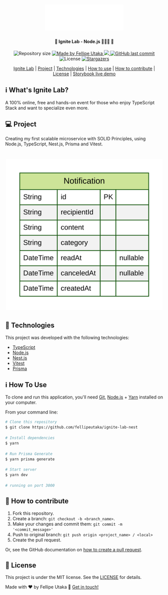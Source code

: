 <h1 align="center">
    <img alt="Ignite logo" title="#iglab" src=".github/ignite.svg" width="250px" />
</h1>

<h4 align="center"> 
	🚧 Ignite Lab - Node.js 👩‍💻🚀 🚧
</h4>
<p align="center">
  <img alt="Repository size" src="https://img.shields.io/github/repo-size/fellipeutaka/ignite-lab-nest">

<a href="https://www.linkedin.com/in/fellipeutaka/">
    <img alt="Made by Fellipe Utaka" src="https://img.shields.io/badge/made%20by-Fellipe%20Utaka-%2304D361">
  </a>

<a aria-label="In Progress" href="https://lp.rocketseat.com.br/ignite">
    <img src="https://img.shields.io/badge/Ignite-In%20Progress-yellow?logo=data:image/png;base64,iVBORw0KGgoAAAANSUhEUgAAABAAAAAQCAMAAAAoLQ9TAAAALVBMVEVHcExxWsF0XMJzXMJxWcFsUsD///9jRrzY0u6Xh9Gsn9n39fyMecy0qd2bjNJWBT0WAAAABHRSTlMA2Do606wF2QAAAGlJREFUGJVdj1cWwCAIBLEsRU3uf9xobDH8+GZwUYi8i6ucJwrxKE+7D0G9Q4vlYqtmCSjndr4CgCgzlyFgfKfKCVO0LrPKjmiqMxGXkJwNnXskqWG+1oSM+BSwD8f29YLNjvx/OQrn+g99oQSoNmt3PgAAAABJRU5ErkJggg=="></img>
  </a>

<a href="https://github.com/fellipeutaka/ignite-lab-nest/commits">
    <img alt="GitHub last commit" src="https://img.shields.io/github/last-commit/fellipeutaka/ignite-lab-nest">
  </a>

<img alt="License" src="https://img.shields.io/badge/license-MIT-brightgreen">
   <a href="https://github.com/fellipeutaka/ignite-lab-nest/stargazers">
    <img alt="Stargazers" src="https://img.shields.io/github/stars/fellipeutaka/ignite-lab-nest?style=social">
  </a>
</p>
<p align="center">
  <a href="#-iglab">Ignite Lab</a>   |   
  <a href="#-project">Project</a>   |   
  <a href="#-technologies">Technologies</a>   |   
  <a href="#ℹ%EF%B8%8F-how-to-use">How to use</a>   |   
  <a href="#-how-to-contribute">How to contribute</a>   |   
  <a href="#-license">License</a>   |   
  <a href="https://fellipeutaka.github.io/ignite-lab-nest/?path=/story/components-button--default">Storybook live demo</a>
</p>

## ℹ️ What's Ignite Lab?

A 100% online, free and hands-on event for those who enjoy TypeScript Stack and want to specialize even more.

## 💻 Project

Creating my first scalable microservice with SOLID Principles, using Node.js, TypeScript, Nest.js, Prisma and Vitest.

<h1 align="center">
    <img alt="ERD" title="ERD" src=".github/ERD.svg" width="500px" />
</h1>

## 🚀 Technologies

This project was developed with the following technologies:

- [TypeScript][ts]
- [Node.js][node]
- [Nest.js][nest]
- [Vitest][vitest]
- [Prisma][prisma]

## ℹ️ How To Use

To clone and run this application, you'll need [Git](git), [Node.js][node] + [Yarn][yarn] installed on your computer.

From your command line:

```bash
# Clone this repository
$ git clone https://github.com/fellipeutaka/ignite-lab-nest

# Install dependencies
$ yarn

# Run Prisma Generate
$ yarn prisma generate

# Start server
$ yarn dev

# running on port 3000
```

## 🤔 How to contribute

1. Fork this repository.
2. Create a branch: `git checkout -b <branch_name>`.
3. Make your changes and commit them: `git commit -m '<commit_message>'`
4. Push to original branch: `git push origin <project_name> / <local>`
5. Create the pull request.

Or, see the GitHub documentation on [how to create a pull request](https://help.github.com/en/github/collaborating-with-issues-and-pull-requests/creating-a-pull-request).

## 📝 License

This project is under the MIT license. See the [LICENSE](https://github.com/fellipeutaka/ignite-lab-nest/blob/master/LICENSE) for details.

Made with ♥ by Fellipe Utaka 👋 [Get in touch!](https://www.linkedin.com/in/fellipeutaka/)

[ts]: https://www.typescriptlang.org/
[node]: https://nodejs.org/
[nest]: https://nestjs.com/
[vitest]: https://vitest.dev/
[prisma]: https://www.prisma.io/
[git]: https://git-scm.com
[yarn]: https://yarnpkg.com/
